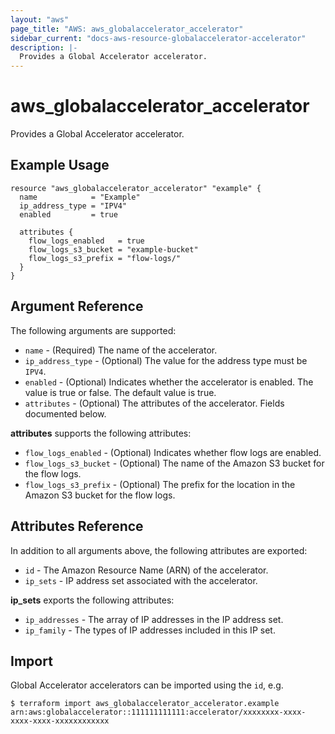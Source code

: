```yaml
---
layout: "aws"
page_title: "AWS: aws_globalaccelerator_accelerator"
sidebar_current: "docs-aws-resource-globalaccelerator-accelerator"
description: |-
  Provides a Global Accelerator accelerator.
---
```


# aws_globalaccelerator_accelerator

Provides a Global Accelerator accelerator.

## Example Usage

```hcl
resource "aws_globalaccelerator_accelerator" "example" {
  name            = "Example"
  ip_address_type = "IPV4"
  enabled         = true

  attributes {
    flow_logs_enabled   = true
    flow_logs_s3_bucket = "example-bucket"
    flow_logs_s3_prefix = "flow-logs/"
  }
}
```

## Argument Reference

The following arguments are supported:

* `name` - (Required) The name of the accelerator.
* `ip_address_type` - (Optional) The value for the address type must be `IPV4`.
* `enabled` - (Optional) Indicates whether the accelerator is enabled. The value is true or false. The default value is true.
* `attributes` - (Optional) The attributes of the accelerator. Fields documented below.

**attributes** supports the following attributes:

* `flow_logs_enabled` - (Optional) Indicates whether flow logs are enabled.
* `flow_logs_s3_bucket` - (Optional) The name of the Amazon S3 bucket for the flow logs.
* `flow_logs_s3_prefix` - (Optional) The prefix for the location in the Amazon S3 bucket for the flow logs.

## Attributes Reference

In addition to all arguments above, the following attributes are exported:

* `id` - The Amazon Resource Name (ARN) of the accelerator.
* `ip_sets` - IP address set associated with the accelerator.

**ip_sets** exports the following attributes:

* `ip_addresses` - The array of IP addresses in the IP address set.
* `ip_family` - The types of IP addresses included in this IP set.

## Import

Global Accelerator accelerators can be imported using the `id`, e.g.

```
$ terraform import aws_globalaccelerator_accelerator.example arn:aws:globalaccelerator::111111111111:accelerator/xxxxxxxx-xxxx-xxxx-xxxx-xxxxxxxxxxxx
```

